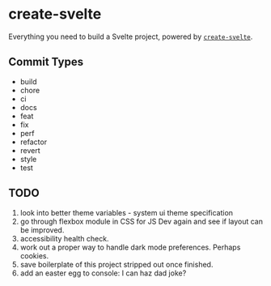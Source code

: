 # create-svelte

Everything you need to build a Svelte project, powered by
[`create-svelte`](https://github.com/sveltejs/kit/tree/master/packages/create-svelte).

## Commit Types

- build
- chore
- ci
- docs
- feat
- fix
- perf
- refactor
- revert
- style
- test

## TODO

1. look into better theme variables - system ui theme specification
2. go through flexbox module in CSS for JS Dev again and see if layout can be
   improved.
3. accessibility health check.
4. work out a proper way to handle dark mode preferences. Perhaps cookies.
5. save boilerplate of this project stripped out once finished.
6. add an easter egg to console: I can haz dad joke?
